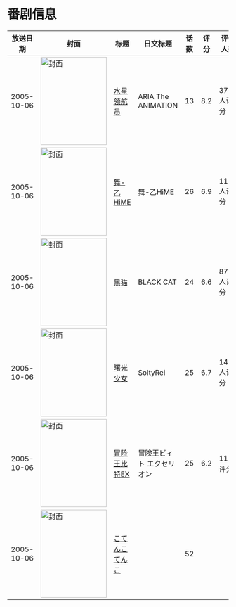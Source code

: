 # 番剧信息

|放送日期|封面|标题|日文标题|话数|评分|评分人数|
|---|---|---|---|---|---|---|
|2005-10-06|<img src="//lain.bgm.tv/pic/cover/c/0f/cb/531_lhSVh.jpg" alt="封面" style="width:150px;height:200px;object-fit:cover;">|[水星领航员](https://bangumi.tv/subject/531)|ARIA The ANIMATION|13|8.2|3760人评分|
|2005-10-06|<img src="//lain.bgm.tv/pic/cover/c/38/06/1028_EDwMs.jpg" alt="封面" style="width:150px;height:200px;object-fit:cover;">|[舞-乙HiME](https://bangumi.tv/subject/1028)|舞-乙HiME|26|6.9|1154人评分|
|2005-10-06|<img src="//lain.bgm.tv/pic/cover/c/46/a5/2300_QGUyU.jpg" alt="封面" style="width:150px;height:200px;object-fit:cover;">|[黑猫](https://bangumi.tv/subject/2300)|BLACK CAT|24|6.6|872人评分|
|2005-10-06|<img src="//lain.bgm.tv/pic/cover/c/9a/32/3974_fYFM9.jpg" alt="封面" style="width:150px;height:200px;object-fit:cover;">|[曙光少女](https://bangumi.tv/subject/3974)|SoltyRei|25|6.7|143人评分|
|2005-10-06|<img src="//lain.bgm.tv/pic/cover/c/dc/ef/195012_jlZq4.jpg" alt="封面" style="width:150px;height:200px;object-fit:cover;">|[冒险王比特EX](https://bangumi.tv/subject/195012)|冒険王ビィト エクセリオン|25|6.2|11人评分|
|2005-10-06|<img src="//lain.bgm.tv/pic/cover/c/1e/6c/220044_fuwOo.jpg" alt="封面" style="width:150px;height:200px;object-fit:cover;">|[こてんこてんこ](https://bangumi.tv/subject/220044)||52|||

